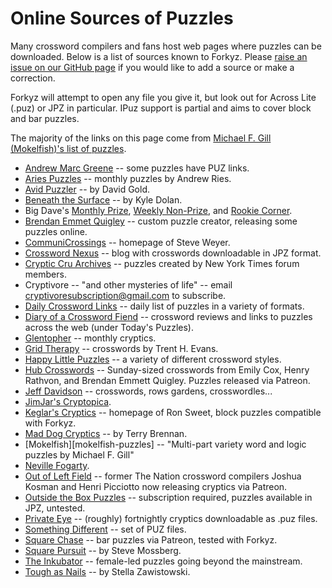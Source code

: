 
# Online Sources of Puzzles

Many crossword compilers and fans host web pages where puzzles can be
downloaded. Below is a list of sources known to Forkyz. Please [raise an
issue on our GitHub page][issues] if you would like to add a source or
make a correction.

Forkyz will attempt to open any file you give it, but look out for
Across Lite (.puz) or JPZ in particular. IPuz support is partial and
aims to cover block and bar puzzles.

The majority of the links on this page come from [Michael F. Gill
(Mokelfish)'s list of puzzles][mokelfish].

* [Andrew Marc Greene][andrew-marc-greene] -- some puzzles have PUZ
  links.
* [Aries Puzzles][aries-puzzles] -- monthly puzzles by Andrew Ries.
* [Avid Puzzler][avid-puzzler] -- by David Gold.
* [Beneath the Surface][beneath-the-surface] -- by Kyle Dolan.
* Big Dave's [Monthly Prize][big-dave-monthly], [Weekly
  Non-Prize][big-dave-weekly], and [Rookie Corner][big-dave-rookie].
* [Brendan Emmet Quigley][beq] -- custom puzzle creator, releasing some
  puzzles online.
* [CommuniCrossings][communicrossings] -- homepage of Steve Weyer.
* [Crossword Nexus][crosswordnexus] -- blog with crosswords downloadable in JPZ
  format.
* [Cryptic Cru Archives][crypticcru] -- puzzles created by New York
  Times forum members.
* Cryptivore -- "and other mysteries of life" -- email
  cryptivoresubscription@gmail.com to subscribe.
* [Daily Crossword Links][daily-crossword-links] -- daily list of
  puzzles in a variety of formats.
* [Diary of a Crossword Fiend][diary] -- crossword reviews and links to
  puzzles across the web (under Today's Puzzles).
* [Glentopher] -- monthly cryptics.
* [Grid Therapy][gridtherapy] -- crosswords by Trent H. Evans.
* [Happy Little Puzzles][happylittlepuzzles] -- a variety of different
  crossword styles.
* [Hub Crosswords][hubcrosswords] -- Sunday-sized crosswords from Emily
  Cox, Henry Rathvon, and Brendan Emmett Quigley. Puzzles released via
  Patreon.
* [Jeff Davidson][jeff-davidson] -- crosswords, rows gardens, crosswordles...
* [JimJar's Cryptopica][jimjar].
* [Keglar's Cryptics][keglar] -- homepage of Ron Sweet, block puzzles
  compatible with Forkyz.
* [Mad Dog Cryptics][mad-dog-cryptics] -- by Terry Brennan.
* [Mokelfish][mokelfish-puzzles] -- "Multi-part variety word and logic puzzles
  by Michael F. Gill"
* [Neville Fogarty][neville-fogarty].
* [Out of Left Field][outofleftfield] -- former The Nation crossword
  compilers Joshua Kosman and Henri Picciotto now releasing cryptics via
  Patreon.
* [Outside the Box Puzzles][outside-the-box] -- subscription required,
  puzzles available in JPZ, untested.
* [Private Eye][private-eye] -- (roughly) fortnightly cryptics downloadable as
  .puz files.
* [Something Different][something-different] -- set of PUZ files.
* [Square Chase][squarechase] -- bar puzzles via Patreon, tested with
  Forkyz.
* [Square Pursuit][square-pursuit] -- by Steve Mossberg.
* [The Inkubator][inkubator] -- female-led puzzles going beyond the
  mainstream.
* [Tough as Nails][tough-as-nails] -- by Stella Zawistowski.

[mokelfish]: http://bbtp.net/puzzle/links.html
[issues]: https://github.com/yourealwaysbe/forkyz/issues

[andrew-marc-greene]: http://www.greenehouse.com/a/puzzles/
[aries-puzzles]: https://www.ariespuzzles.com/
[avid-puzzler]: https://avidpuzzler.blogspot.com/
[beneath-the-surface]: https://beneaththesurfacepuzzles.blogspot.com/
[beq]: https://www.brendanemmettquigley.com/
[big-dave-monthly]: http://crypticcrosswords.net/puzzles/monthly-prize-puzzles/
[big-dave-rookie]: http://crypticcrosswords.net/puzzles/rookie-corner/
[big-dave-weekly]: http://crypticcrosswords.net/puzzles/not-the-saturday-prize-puzzles/
[communicrossings]: https://communicrossings.com/crosswords-weyer
[crosswordnexus]: https://crosswordnexus.com/blog/
[crypticcru]: https://archive.nytimes.com/www.nytimes.com/premium/xword/cryptic-archive.html
[cryptivore]: https://cryptivore.com/
[daily-crossword-links]: https://crosswordlinks.substack.com/
[diary]: https://crosswordfiend.com/
[glentopher]: https://glentopher.blogspot.com/
[gridtherapy]: https://gridtherapy.com/
[happylittlepuzzles]: https://www.happylittlepuzzles.com/
[hubcrosswords]: https://www.patreon.com/hubcrosswords
[inkubator]: https://inkubatorcrosswords.com/
[jeff-davidson]: https://puzzles.jeffpdavidson.com/
[jimjar]: https://twitter.com/Jimjar
[keglar]: https://kegler.gitlab.io/
[mad-dog-cryptics]: https://maddogcryptics.com/
[neville-fogarty]: https://nevillefogarty.wordpress.com/
[outofleftfield]: http://www.leftfieldcryptics.com/
[outside-the-box]: https://www.joonpahk.com/blog/2021/04/12/year-6-variety-puzzle-16-starting-square-hint/
[private-eye]: https://www.private-eye.co.uk/crossword
[something-different]: https://dandoesnotblog.blogspot.com/2020/04/something-different.html
[square-pursuit]: https://squarepursuit.com/
[squarechase]: https://www.patreon.com/squarechase
[tough-as-nails]: https://toughasnails.net/
